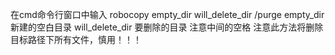 在cmd命令行窗口中输入
robocopy empty_dir will_delete_dir /purge
empty_dir 新建的空白目录
will_delete_dir 要删除的目录
注意中间的空格
注意此方法将删除目标路径下所有文件，慎用！！！